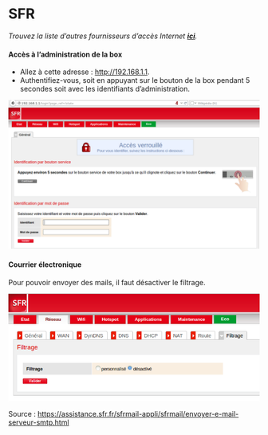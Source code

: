 # SFR
*Trouvez la liste d’autres fournisseurs d’accès Internet **[ici](/isp)**.*
#### Accès à l’administration de la box
* Allez à cette adresse : http://192.168.1.1.
* Authentifiez-vous, soit en appuyant sur le bouton de la box pendant 5 secondes soit avec les identifiants d’administration.

<img src="/images/sfr-authentification.png" width=900>

#### Courrier électronique
Pour pouvoir envoyer des mails, il faut désactiver le filtrage.

<img src="/images/sfr-filtrage.png" width=600>

Source : https://assistance.sfr.fr/sfrmail-appli/sfrmail/envoyer-e-mail-serveur-smtp.html
